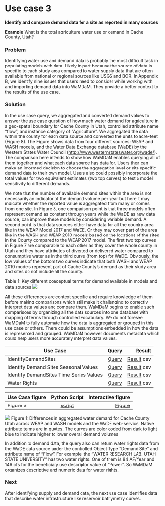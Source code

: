 # Use case 3
**Identify and compare demand data for a site as reported in many sources**   

**Example** 
What is the total agriculture water use or demand in Cache County, Utah?   

### Problem  
Identifying water use and demand data is probably the most difficult task in populating models with data. Likely in part because the source of data is specific to each study area compared to water supply data that are often available from national or regional sources like USGS and BOR. In Appendix B, we identify nine issues that users need to consider while working with and importing demand data into WaMDaM. They provide a better context to the results of the use case.  

### Solution   
In the use case query, we aggregated and converted demand values to answer the use case question of how much water demand for agriculture in a geo-spatial boundary for Cache County in Utah, controlled attribute name “flow”, and instance category of “Agriculture”. We aggregated the data within the county for each data source and converted the units to acre-feet (Figure 8). The Figure shows data from four different sources: WEAP and WASH models, and the Water Data Exchange database (WaDE) by the Western States Water Council (http://www.westernstateswater.org/wade/). The comparison here intends to show how WaMDaM enables querying all of them together and what each data source has data for. Users then can make an informed decision to choose the aggregation level or site specific demand data to their own model. Users also could possibly incorporate the total values for two equivalent estimates (two top curves) to test a model sensitivity to different demands.   


We note that the number of available demand sites within the area is not necessarily an indicator of the demand volume per year but here it may indicate whether the reported value is aggregated from many or comes from one site. In Figure 8, one comparison point is that three models often represent demand as constant through years while the WaDE as new data source, can improve these models by considering variable demand. A second point is that data sources either have data for all the country area like in the WEAP Model 2017 and WaDE. Or they may cover part of the area like in the WASH and WEAP 2010 models based on the locations of the sites in the County compared to the WEAP 2017 model. The first two top curves in Figure 7 are comparable to each other as they cover the whole county in Utah and they have attributes of diverted or delivered water compared to consumptive water as in the third curve (from top) for WaDE. Obviously, the low values of the bottom two curves indicate that both WASH and WEAP 2010 models represent part of Cache County’s demand as their study area and sites do not include all the county.  

Table 1: Key different conceptual terms for demand available in models and data sources
![](/UseCases/images/DemandTerms.png) 


All these differences are context specific and require knowledge of them before making comparisons which still make it challenging to correctly interpret data values and compare them. WaMDaM begins to enable such comparisons by organizing all the data sources into one database with mapping of terms through controlled vocabulary. We do not foresee WaMDaM to fully automate how the data is aggregated or grouped in this use case or others. There could be assumptions embedded in how the data is represented and grouped. WaMDaM however documents metadata which could help users more accurately interpret data values. 

| Use Case        | Query           | Result  |
| ------------- |:-------------:| -----:|
|IdentifyDemandSites     | [Query][3] | [Result][4] csv |
| Identify Demand Sites Seasonal Values     | [Query][5] | [Result][6] csv |
| Identify DemandSites Time Series Values     | [Query][7] | [Result][8] csv |
| Water Rights     | [Query][9] | [Result][10] csv |


| Use Case figure       | Python Script   | Interactive figure  |
| ------------|:----------:| -----:|
|Figure a     | [script][1] | [Figure][2]  |



![](/UseCases/images/UseCase3.png) 
Figure 1: Differences in aggregated water demand for Cache County Utah across WEAP and WASH models and the WaDE web-service. Native attribute terms are in quotes. The curves are color coded from dark to light blue to indicate higher to lower overall demand volumes

In addition to demand data, the query also can return water rights data from the WaDE data source under the controlled Object Type “Demand Site” and attribute name of “Flow”. For example, the “WATER RESEARCH LAB. UTAH STATE UNIVERSITY” has two water rights. One of them is 84 AF/Year and 146 cfs for the beneficiary use descriptor value of “Power”. So WaMDaM organizes descriptive and numeric data for water rights.

### Next  
After identifying supply and demand data, the next use case identifies data that describe water infrastructure like reservoir bathymetry curves.      

[1]:https://github.com/WamdamProject/WaMDaM_UseCases/blob/master/UseCases_files/6Figures_Python/3.3dentifyDemandSites_TimeSeriesValues.py
[2]:http://htmlpreview.github.io/?https://github.com/WamdamProject/WaMDaM_UseCases/blob/master/UseCases_files/7Figures_HTML/3.3dentifyDemandSites_TimeSeriesValues.html

[3]:https://github.com/WamdamProject/WaMDaM_UseCases/blob/master/UseCases_files/4Queries_SQL/3.1IdentifyDemandSites.sql
[4]:https://github.com/WamdamProject/WaMDaM_UseCases/blob/master/UseCases_files/5Results_CSV/3.1IdentifyDemandSites.csv

[5]:https://github.com/WamdamProject/WaMDaM_UseCases/blob/master/UseCases_files/4Queries_SQL/3.2dentifyDemandSites_SeasonalValues.sql
[6]:https://github.com/WamdamProject/WaMDaM_UseCases/blob/master/UseCases_files/5Results_CSV/3.2dentifyDemandSites_SeasonalValues.csv

[7]:https://github.com/WamdamProject/WaMDaM_UseCases/blob/master/UseCases_files/4Queries_SQL/3.3dentifyDemandSites_TimeSeriesValues.sql
[8]:https://github.com/WamdamProject/WaMDaM_UseCases/blob/master/UseCases_files/5Results_CSV/3.3dentifyDemandSites_TimeSeriesValues.csv


[9]:https://github.com/WamdamProject/WaMDaM_UseCases/blob/master/UseCases_files/4Queries_SQL/3.4WaterRights.sql
[10]:https://github.com/WamdamProject/WaMDaM_UseCases/blob/master/UseCases_files/5Results_CSV/3.4WaterRights.csv




